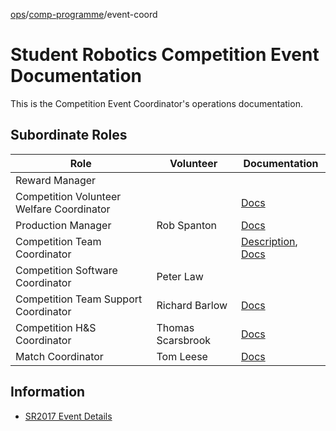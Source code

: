 [ops](https://bitbucket.org/srobo/ops-manual/wiki/Home)/[comp-programme](https://bitbucket.org/rspanton/sr-comp-programme/wiki/Home)/event-coord

# Student Robotics Competition Event Documentation

This is the Competition Event Coordinator's operations documentation.

## Subordinate Roles

Role | Volunteer | Documentation
-----|-----------|--------------
Reward Manager |
Competition Volunteer Welfare Coordinator |  | [Docs](https://gist.github.com/howiegoing/5876963bc0dcb63a6fa1028b02d1a5a6)
Production Manager | Rob Spanton | [Docs](https://bitbucket.org/rspanton/sr-production/wiki/Home)
Competition Team Coordinator |  | [Description](./desc/comp-team-coord.md), [Docs](https://github.com/srobo/comp-team-coord-docs/blob/master/README.md)
Competition Software Coordinator | Peter Law
Competition Team Support Coordinator | Richard Barlow | [Docs](https://bitbucket.org/richardbarlow/sr-comp-team-support-coord/wiki/Home)
Competition H&S Coordinator | Thomas Scarsbrook | [Docs](http://scarzybrook.co.uk/SR/robotinspector.pdf)
Match Coordinator | Tom Leese | [Docs](https://github.com/thomasleese/sr-match-coordinator/wiki)

## Information

 * [SR2017 Event Details](sr2017-event)
